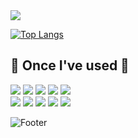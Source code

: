 <div align="center">
  <img src="https://capsule-render.vercel.app/api?type=waving&color=auto&text=jjin's%20GitHub%20👋&animation=twinkling&fontSize=35&fontAlignY=40&fontAlign=70&height=180" />

[![Top Langs](https://github-readme-stats.vercel.app/api/top-langs/?username=devjjin&layout=compact)](https://github.com/devjjin/github-readme-stats)

<div align="center">
<h2>🔨 Once I've used 🔨</h2>
    <img src="https://img.shields.io/badge/React-61DAFB?style=flat&logo=React&logoColor=white" />
    <img src="https://img.shields.io/badge/Typescript-3178C6?style=flat&logo=Typescript&logoColor=white" /> 
    <img src="https://img.shields.io/badge/ReactQuery-FF4154?style=flat&logo=reactquery&logoColor=white" />
    <img src="https://img.shields.io/badge/Recoil-3578E5?style=flat&logo=Recoil&logoColor=white" />
    <img src="https://img.shields.io/badge/Redux-764ABC?style=flat&logo=Redux&logoColor=white" />
  <br>
    <img src="https://img.shields.io/badge/Styled-components-DB7093?style=flat&logo=styledcomponents&logoColor=white" />
    <img src="https://img.shields.io/badge/Tailwind-css-06B6D4?style=flat&logo=tailwindcss&logoColor=white" />
    <img src="https://img.shields.io/badge/javascript-F7DF1E?style=flat-square&logo=javascript&logoColor=black" /> 
    <img src="https://img.shields.io/badge/html5-E34F26?style=flat-square&logo=html5&logoColor=white"/ > 
    <img src="https://img.shields.io/badge/css-1572B6?style=flat-square&logo=css3&logoColor=white" /> 
</div>

![Footer](https://capsule-render.vercel.app/api?type=waving&color=auto&height=80&section=footer)

